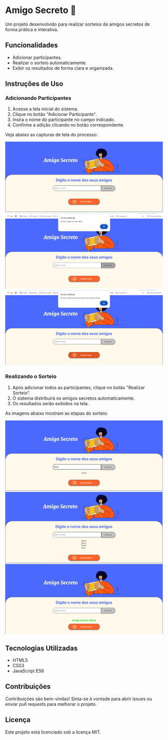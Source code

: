 # Amigo Secreto 🎉

Um projeto desenvolvido para realizar sorteios de amigos secretos de forma prática e interativa.

## Funcionalidades

- Adicionar participantes.
- Realizar o sorteio automaticamente.
- Exibir os resultados de forma clara e organizada.

## Instruções de Uso

### Adicionando Participantes

1. Acesse a tela inicial do sistema.
2. Clique no botão "Adicionar Participante".
3. Insira o nome do participante no campo indicado.
4. Confirme a adição clicando no botão correspondente.

Veja abaixo as capturas de tela do processo:

![Tela-01](./tela/tela-01.PNG)
![Tela-02](./tela/tela-02.PNG)
![Tela-03](./tela/tela-03.PNG)

### Realizando o Sorteio

1. Após adicionar todos as participantes, clique no botão "Realizar Sorteio".
2. O sistema distribuirá os amigos secretos automaticamente.
3. Os resultados serão exibidos na tela.

As imagens abaixo mostram as etapas do sorteio:

![Tela-04](./tela/tela-04.PNG)
![Tela-05](./tela/tela-05.PNG)
![Tela-06](./tela/tela-06.PNG)

## Tecnologias Utilizadas

- HTML5
- CSS3
- JavaScript ES6

## Contribuições

Contribuições são bem-vindas! Sinta-se à vontade para abrir issues ou enviar pull requests para melhorar o projeto.

## Licença

Este projeto está licenciado sob a licença MIT.
